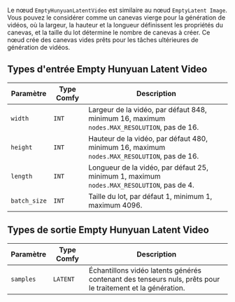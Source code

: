 

Le nœud `EmptyHunyuanLatentVideo` est similaire au nœud `EmptyLatent Image`.
Vous pouvez le considérer comme un canevas vierge pour la génération de vidéos, où la largeur, la hauteur et la longueur définissent les propriétés du canevas, et la taille du lot détermine le nombre de canevas à créer. Ce nœud crée des canevas vides prêts pour les tâches ultérieures de génération de vidéos.

## Types d'entrée Empty Hunyuan Latent Video

| Paramètre    | Type Comfy | Description                                                                               |
| ------------ | ---------- | ----------------------------------------------------------------------------------------- |
| `width`      | `INT`      | Largeur de la vidéo, par défaut 848, minimum 16, maximum `nodes.MAX_RESOLUTION`, pas de 16. |
| `height`     | `INT`      | Hauteur de la vidéo, par défaut 480, minimum 16, maximum `nodes.MAX_RESOLUTION`, pas de 16. |
| `length`     | `INT`      | Longueur de la vidéo, par défaut 25, minimum 1, maximum `nodes.MAX_RESOLUTION`, pas de 4. |
| `batch_size` | `INT`      | Taille du lot, par défaut 1, minimum 1, maximum 4096.                                    |

## Types de sortie Empty Hunyuan Latent Video

| Paramètre    | Type Comfy | Description                                                                              |
| ------------ | ---------- | ---------------------------------------------------------------------------------------- |
| `samples`    | `LATENT`   | Échantillons vidéo latents générés contenant des tenseurs nuls, prêts pour le traitement et la génération. |
